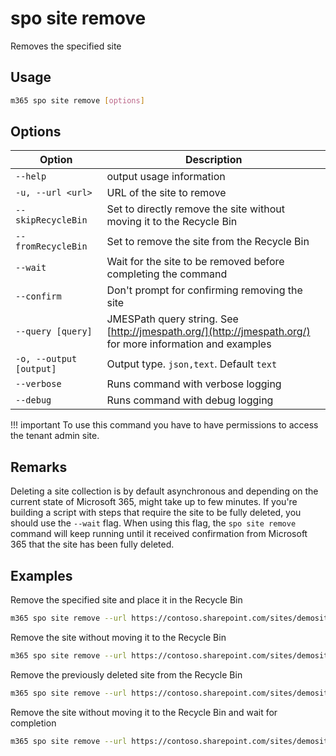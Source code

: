 # spo site remove

Removes the specified site

## Usage

```sh
m365 spo site remove [options]
```

## Options

Option|Description
------|-----------
`--help`|output usage information
`-u, --url <url>`|URL of the site to remove
`--skipRecycleBin`|Set to directly remove the site without moving it to the Recycle Bin
`--fromRecycleBin`|Set to remove the site from the Recycle Bin
`--wait`|Wait for the site to be removed before completing the command
`--confirm`|Don't prompt for confirming removing the site
`--query [query]`|JMESPath query string. See [http://jmespath.org/](http://jmespath.org/) for more information and examples
`-o, --output [output]`|Output type. `json,text`. Default `text`
`--verbose`|Runs command with verbose logging
`--debug`|Runs command with debug logging

!!! important
    To use this command you have to have permissions to access the tenant admin site.

## Remarks

Deleting a site collection is by default asynchronous and depending on the current state of Microsoft 365, might take up to few minutes. If you're building a script with steps that require the site to be fully deleted, you should use the `--wait` flag. When using this flag, the `spo site remove` command will keep running until it received confirmation from Microsoft 365 that the site has been fully deleted.

## Examples

Remove the specified site and place it in the Recycle Bin

```sh
m365 spo site remove --url https://contoso.sharepoint.com/sites/demosite
```

Remove the site without moving it to the Recycle Bin

```sh
m365 spo site remove --url https://contoso.sharepoint.com/sites/demosite --skipRecycleBin
```

Remove the previously deleted site from the Recycle Bin

```sh
m365 spo site remove --url https://contoso.sharepoint.com/sites/demosite --fromRecycleBin
```

Remove the site without moving it to the Recycle Bin and wait for completion

```sh
m365 spo site remove --url https://contoso.sharepoint.com/sites/demosite --wait --skipRecycleBin
```
